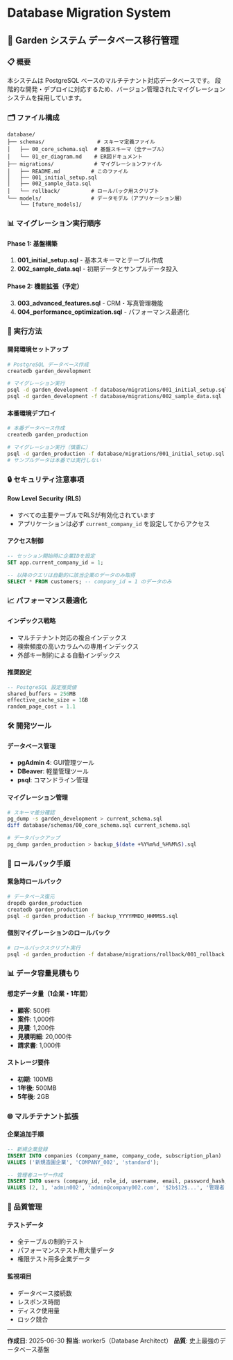 # Database Migration System

## 🚀 Garden システム データベース移行管理

### 📋 概要
本システムは PostgreSQL ベースのマルチテナント対応データベースです。
段階的な開発・デプロイに対応するため、バージョン管理されたマイグレーションシステムを採用しています。

### 🗂 ファイル構成
```
database/
├── schemas/                 # スキーマ定義ファイル
│   ├── 00_core_schema.sql  # 基盤スキーマ（全テーブル）
│   └── 01_er_diagram.md    # ER図ドキュメント
├── migrations/             # マイグレーションファイル
│   ├── README.md          # このファイル
│   ├── 001_initial_setup.sql
│   ├── 002_sample_data.sql
│   └── rollback/          # ロールバック用スクリプト
└── models/                # データモデル（アプリケーション層）
    └── [future_models]/
```

### 📊 マイグレーション実行順序

#### Phase 1: 基盤構築
1. **001_initial_setup.sql** - 基本スキーマとテーブル作成
2. **002_sample_data.sql** - 初期データとサンプルデータ投入

#### Phase 2: 機能拡張（予定）
3. **003_advanced_features.sql** - CRM・写真管理機能
4. **004_performance_optimization.sql** - パフォーマンス最適化

### 🔧 実行方法

#### 開発環境セットアップ
```bash
# PostgreSQL データベース作成
createdb garden_development

# マイグレーション実行
psql -d garden_development -f database/migrations/001_initial_setup.sql
psql -d garden_development -f database/migrations/002_sample_data.sql
```

#### 本番環境デプロイ
```bash
# 本番データベース作成
createdb garden_production

# マイグレーション実行（慎重に）
psql -d garden_production -f database/migrations/001_initial_setup.sql
# サンプルデータは本番では実行しない
```

### 🔒 セキュリティ注意事項

#### Row Level Security (RLS)
- すべての主要テーブルでRLSが有効化されています
- アプリケーションは必ず `current_company_id` を設定してからアクセス

#### アクセス制御
```sql
-- セッション開始時に企業IDを設定
SET app.current_company_id = 1;

-- 以降のクエリは自動的に該当企業のデータのみ取得
SELECT * FROM customers; -- company_id = 1 のデータのみ
```

### 📈 パフォーマンス最適化

#### インデックス戦略
- マルチテナント対応の複合インデックス
- 検索頻度の高いカラムへの専用インデックス
- 外部キー制約による自動インデックス

#### 推奨設定
```sql
-- PostgreSQL 設定推奨値
shared_buffers = 256MB
effective_cache_size = 1GB
random_page_cost = 1.1
```

### 🛠 開発ツール

#### データベース管理
- **pgAdmin 4**: GUI管理ツール
- **DBeaver**: 軽量管理ツール
- **psql**: コマンドライン管理

#### マイグレーション管理
```bash
# スキーマ差分確認
pg_dump -s garden_development > current_schema.sql
diff database/schemas/00_core_schema.sql current_schema.sql

# データバックアップ
pg_dump garden_production > backup_$(date +%Y%m%d_%H%M%S).sql
```

### 🔄 ロールバック手順

#### 緊急時ロールバック
```bash
# データベース復元
dropdb garden_production
createdb garden_production
psql -d garden_production -f backup_YYYYMMDD_HHMMSS.sql
```

#### 個別マイグレーションのロールバック
```bash
# ロールバックスクリプト実行
psql -d garden_production -f database/migrations/rollback/001_rollback.sql
```

### 📊 データ容量見積もり

#### 想定データ量（1企業・1年間）
- **顧客**: 500件
- **案件**: 1,000件
- **見積**: 1,200件
- **見積明細**: 20,000件
- **請求書**: 1,000件

#### ストレージ要件
- **初期**: 100MB
- **1年後**: 500MB
- **5年後**: 2GB

### 🌐 マルチテナント拡張

#### 企業追加手順
```sql
-- 新規企業登録
INSERT INTO companies (company_name, company_code, subscription_plan) 
VALUES ('新規造園企業', 'COMPANY_002', 'standard');

-- 管理者ユーザー作成
INSERT INTO users (company_id, role_id, username, email, password_hash, full_name)
VALUES (2, 1, 'admin002', 'admin@company002.com', '$2b$12$...', '管理者');
```

### 🎯 品質管理

#### テストデータ
- 全テーブルの制約テスト
- パフォーマンステスト用大量データ
- 権限テスト用多企業データ

#### 監視項目
- データベース接続数
- レスポンス時間
- ディスク使用量
- ロック競合

---

**作成日**: 2025-06-30
**担当**: worker5（Database Architect）
**品質**: 史上最強のデータベース基盤